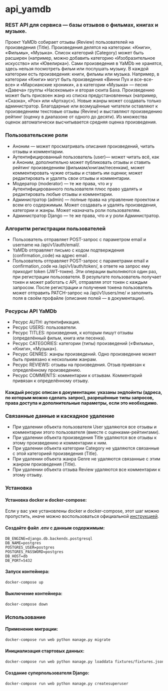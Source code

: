 # api_yamdb
### REST API для сервиса — базы отзывов о фильмах, книгах и музыке.

Проект YaMDb собирает отзывы (Review) пользователей на произведения (Title). Произведения делятся на категории: «Книги», «Фильмы», «Музыка». Список категорий (Category) может быть расширен (например, можно добавить категорию «Изобразительное искусство» или «Ювелирка»).
Сами произведения в YaMDb не хранятся, здесь нельзя посмотреть фильм или послушать музыку.
В каждой категории есть произведения: книги, фильмы или музыка. Например, в категории «Книги» могут быть произведения «Винни Пух и все-все-все» и «Марсианские хроники», а в категории «Музыка» — песня «Давеча» группы «Насекомые» и вторая сюита Баха. Произведению может быть присвоен жанр из списка предустановленных (например, «Сказка», «Рок» или «Артхаус»). Новые жанры может создавать только администратор.
Благодарные или возмущённые читатели оставляют к произведениям текстовые отзывы (Review) и выставляют произведению рейтинг (оценку в диапазоне от одного до десяти). Из множества оценок автоматически высчитывается средняя оценка произведения.

### Пользовательские роли
* Аноним — может просматривать описания произведений, читать отзывы и комментарии.
* Аутентифицированный пользователь (user)— может читать всё, как и Аноним, дополнительно может публиковать отзывы и ставить рейтинг произведениям (фильмам/книгам/песенкам), может комментировать чужие отзывы и ставить им оценки; может редактировать и удалять свои отзывы и комментарии.
* Модератор (moderator) — те же права, что и у Аутентифицированного пользователя плюс право удалять и редактировать любые отзывы и комментарии.
* Администратор (admin) — полные права на управление проектом и всем его содержимым. Может создавать и удалять произведения, категории и жанры. Может назначать роли пользователям.
* Администратор Django — те же права, что и у роли Администратор.

### Алгоритм регистрации пользователей
 - Пользователь отправляет POST-запрос с параметром email и username на /api/v1/auth/email/.
 - YaMDb отправляет письмо с кодом подтверждения (confirmation_code) на адрес email .
 - Пользователь отправляет POST-запрос с параметрами email и confirmation_code на /api/v1/auth/token/, в ответе на запрос ему приходит token (JWT-токен).
Эти операции выполняются один раз, при регистрации пользователя. В результате пользователь получает токен и может работать с API, отправляя этот токен с каждым запросом.
После регистрации и получения токена пользователь может отправить PATCH-запрос на /api/v1/users/me/ и заполнить поля в своём профайле (описание полей — в документации).

### Ресурсы API YaMDb
 - Ресурс AUTH: аутентификация.
 - Ресурс USERS: пользователи.
 - Ресурс TITLES: произведения, к которым пишут отзывы (определённый фильм, книга или песенка).
 - Ресурс CATEGORIES: категории (типы) произведений («Фильмы», «Книги», «Музыка»).
 - Ресурс GENRES: жанры произведений. Одно произведение может быть привязано к нескольким жанрам.
 - Ресурс REVIEWS: отзывы на произведения. Отзыв привязан к определённому произведению.
 - Ресурс COMMENTS: комментарии к отзывам. Комментарий привязан к определённому отзыву.

#### Каждый ресурс описан в документации: указаны эндпойнты (адреса, по которым можно сделать запрос), разрешённые типы запросов, права доступа и дополнительные параметры, если это необходимо.

### Связанные данные и каскадное удаление
 - При удалении объекта пользователя User удаляются все отзывы и комментарии этого пользователя (вместе с оценками-рейтингами).
 - При удалении объекта произведения Title удаляются все отзывы к этому произведению и комментарии к ним.
 - При удалении объекта категории Category не удаляются связанные с этой категорией произведения (Title).
 - При удалении объекта жанра Genre не удаляются связанные с этим жанром произведения (Title).
 - При удалении объекта отзыва Review удаляются все комментарии к этому отзыву.

### Установка

#### Установка docker и docker-compose:

Если у вас уже установлены docker и docker-compose, этот шаг можно пропустить, иначе можно воспользоваться официальной [инструкцией](https://docs.docker.com/engine/install/).

#### Создайте файл .env с данным содержимым:
```
DB_ENGINE=django.db.backends.postgresql
DB_NAME=postgres
POSTGRES_USER=postgres
POSTGRES_PASSWORD=postgres
DB_HOST=db
DB_PORT=5432
```
#### Запуск контейнера:
```bash
docker-compose up
```
#### Выключение контейнера:
```bash
docker-compose down
```

### Использование

#### Применение миграции:
```bash
docker-compose run web python manage.py migrate
```
#### Инициализация стартовых данных:
```bash
docker-compose run web python manage.py loaddata fixtures/fixtures.json
```
#### Создание суперпользователя Django:
```bash
docker-compose run web python manage.py createsuperuser
```
